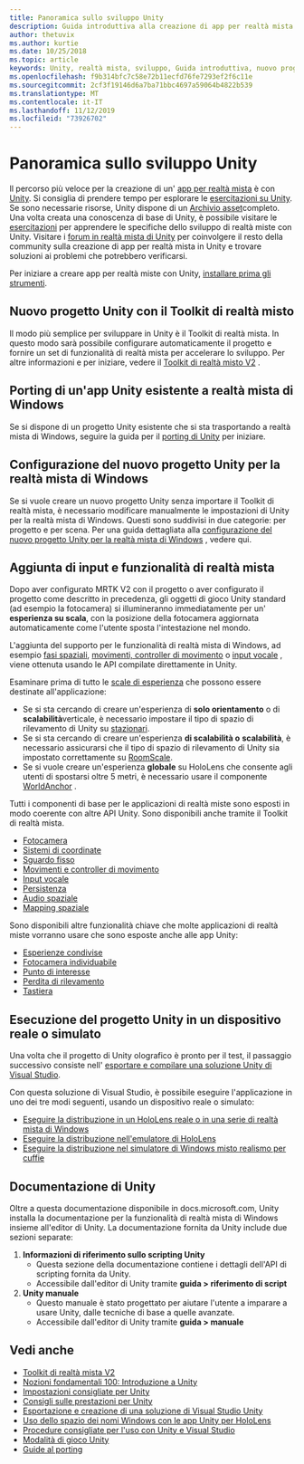 ```yaml
---
title: Panoramica sullo sviluppo Unity
description: Guida introduttiva alla creazione di app per realtà mista in Unity.
author: thetuvix
ms.author: kurtie
ms.date: 10/25/2018
ms.topic: article
keywords: Unity, realtà mista, sviluppo, Guida introduttiva, nuovo progetto, porting, funzionalità, fotocamera, simulazione, emulazione, documentazione
ms.openlocfilehash: f9b314bfc7c58e72b11ecfd76fe7293ef2f6c11e
ms.sourcegitcommit: 2cf3f19146d6a7ba71bbc4697a59064b4822b539
ms.translationtype: MT
ms.contentlocale: it-IT
ms.lasthandoff: 11/12/2019
ms.locfileid: "73926702"
---
```

# <a name="unity-development-overview"></a>Panoramica sullo sviluppo Unity

Il percorso più veloce per la creazione di un' [app per realtà mista](app-views.md) è con [Unity](https://unity.com). Si consiglia di prendere tempo per esplorare le [esercitazioni su Unity](https://unity3d.com/learn/tutorials). Se sono necessarie risorse, Unity dispone di un [Archivio asset](https://www.assetstore.unity3d.com/)completo. Una volta creata una conoscenza di base di Unity, è possibile visitare le [esercitazioni](tutorials.md) per apprendere le specifiche dello sviluppo di realtà miste con Unity. Visitare i [forum in realtà mista di Unity](https://forum.unity3d.com/forums/hololens.102/) per coinvolgere il resto della community sulla creazione di app per realtà mista in Unity e trovare soluzioni ai problemi che potrebbero verificarsi.

Per iniziare a creare app per realtà miste con Unity, [installare prima gli strumenti](install-the-tools.md). 

## <a name="new-unity-project-with-mixed-reality-toolkit"></a>Nuovo progetto Unity con il Toolkit di realtà misto 

Il modo più semplice per sviluppare in Unity è il Toolkit di realtà mista. In questo modo sarà possibile configurare automaticamente il progetto e fornire un set di funzionalità di realtà mista per accelerare lo sviluppo. Per altre informazioni e per iniziare, vedere il [Toolkit di realtà misto V2](mrtk-getting-started.md) . 

## <a name="porting-an-existing-unity-app-to-windows-mixed-reality"></a>Porting di un'app Unity esistente a realtà mista di Windows

Se si dispone di un progetto Unity esistente che si sta trasportando a realtà mista di Windows, seguire la guida per il [porting di Unity](porting-guides.md) per iniziare.

## <a name="configuring-new-unity-project-for-windows-mixed-reality"></a>Configurazione del nuovo progetto Unity per la realtà mista di Windows

Se si vuole creare un nuovo progetto Unity senza importare il Toolkit di realtà mista, è necessario modificare manualmente le impostazioni di Unity per la realtà mista di Windows. Questi sono suddivisi in due categorie: per progetto e per scena. Per una guida dettagliata alla [configurazione del nuovo progetto Unity per la realtà mista di Windows](Configure-Unity-Project.md) , vedere qui.

## <a name="adding-mixed-reality-capabilities-and-inputs"></a>Aggiunta di input e funzionalità di realtà mista

Dopo aver configurato MRTK V2 con il progetto o aver configurato il progetto come descritto in precedenza, gli oggetti di gioco Unity standard (ad esempio la fotocamera) si illumineranno immediatamente per un' **esperienza su scala**, con la posizione della fotocamera aggiornata automaticamente come l'utente sposta l'intestazione nel mondo.

L'aggiunta del supporto per le funzionalità di realtà mista di Windows, ad esempio [fasi spaziali](coordinate-systems.md#spatial-coordinate-systems), [movimenti, controller di movimento](gestures-and-motion-controllers-in-unity.md) o [input vocale](voice-input-in-unity.md) , viene ottenuta usando le API compilate direttamente in Unity. 

Esaminare prima di tutto le [scale di esperienza](coordinate-systems.md) che possono essere destinate all'applicazione:
* Se si sta cercando di creare un'esperienza di **solo orientamento** o di **scalabilità**verticale, è necessario impostare il tipo di spazio di rilevamento di Unity su [stazionari](coordinate-systems-in-unity.md#building-an-orientation-only-or-seated-scale-experience).
* Se si sta cercando di creare un'esperienza **di scalabilità o** **scalabilità**, è necessario assicurarsi che il tipo di spazio di rilevamento di Unity sia impostato correttamente su [RoomScale](coordinate-systems-in-unity.md#building-an-orientation-only-or-seated-scale-experience).
* Se si vuole creare un'esperienza **globale** su HoloLens che consente agli utenti di spostarsi oltre 5 metri, è necessario usare il componente [WorldAnchor](coordinate-systems-in-unity.md#building-a-world-scale-experience) .

Tutti i componenti di base per le applicazioni di realtà miste sono esposti in modo coerente con altre API Unity. Sono disponibili anche tramite il Toolkit di realtà mista.
* [Fotocamera](camera-in-unity.md)
* [Sistemi di coordinate](coordinate-systems-in-unity.md)
* [Sguardo fisso](gaze-in-unity.md)
* [Movimenti e controller di movimento](gestures-and-motion-controllers-in-unity.md)
* [Input vocale](voice-input-in-unity.md)
* [Persistenza](persistence-in-unity.md)
* [Audio spaziale](spatial-sound-in-unity.md)
* [Mapping spaziale](spatial-mapping-in-unity.md)

Sono disponibili altre funzionalità chiave che molte applicazioni di realtà miste vorranno usare che sono esposte anche alle app Unity:
* [Esperienze condivise](shared-experiences-in-unity.md)
* [Fotocamera individuabile](locatable-camera-in-unity.md)
* [Punto di interesse](focus-point-in-unity.md)
* [Perdita di rilevamento](tracking-loss-in-unity.md)
* [Tastiera](keyboard-input-in-unity.md)

## <a name="running-your-unity-project-on-a-real-or-simulated-device"></a>Esecuzione del progetto Unity in un dispositivo reale o simulato

Una volta che il progetto di Unity olografico è pronto per il test, il passaggio successivo consiste nell' [esportare e compilare una soluzione Unity di Visual Studio](exporting-and-building-a-unity-visual-studio-solution.md).

Con questa soluzione di Visual Studio, è possibile eseguire l'applicazione in uno dei tre modi seguenti, usando un dispositivo reale o simulato:
* [Eseguire la distribuzione in un HoloLens reale o in una serie di realtà mista di Windows](using-visual-studio.md)
* [Eseguire la distribuzione nell'emulatore di HoloLens](using-the-hololens-emulator.md)
* [Eseguire la distribuzione nel simulatore di Windows misto realismo per cuffie](using-the-windows-mixed-reality-simulator.md)

## <a name="unity-documentation"></a>Documentazione di Unity

Oltre a questa documentazione disponibile in docs.microsoft.com, Unity installa la documentazione per la funzionalità di realtà mista di Windows insieme all'editor di Unity. La documentazione fornita da Unity include due sezioni separate:
1. **Informazioni di riferimento sullo scripting Unity**
    * Questa sezione della documentazione contiene i dettagli dell'API di scripting fornita da Unity.
    * Accessibile dall'editor di Unity tramite **guida > riferimento di script**
2. **Unity manuale**
    * Questo manuale è stato progettato per aiutare l'utente a imparare a usare Unity, dalle tecniche di base a quelle avanzate.
    * Accessibile dall'editor di Unity tramite **guida > manuale**

## <a name="see-also"></a>Vedi anche
* [Toolkit di realtà mista V2](mrtk-getting-started.md)
* [Nozioni fondamentali 100: Introduzione a Unity](holograms-100.md)
* [Impostazioni consigliate per Unity](recommended-settings-for-unity.md)
* [Consigli sulle prestazioni per Unity](performance-recommendations-for-unity.md)
* [Esportazione e creazione di una soluzione di Visual Studio Unity](exporting-and-building-a-unity-visual-studio-solution.md)
* [Uso dello spazio dei nomi Windows con le app Unity per HoloLens](using-the-windows-namespace-with-unity-apps-for-hololens.md)
* [Procedure consigliate per l'uso con Unity e Visual Studio](best-practices-for-working-with-unity-and-visual-studio.md)
* [Modalità di gioco Unity](unity-play-mode.md)
* [Guide al porting](porting-guides.md)
